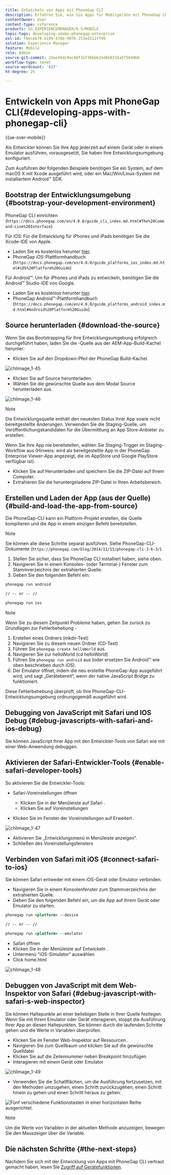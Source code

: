 ```yaml
---
title: Entwickeln von Apps mit PhoneGap CLI
description: Erfahren Sie, wie Sie Apps für Mobilgeräte mit PhoneGap CLI unter Verwendung einer Bootstrapping-Entwicklungsumgebung entwickeln.
contentOwner: User
content-type: reference
products: SG_EXPERIENCEMANAGER/6.5/MOBILE
topic-tags: developing-adobe-phonegap-enterprise
exl-id: fbeceb70-b199-478b-907b-253ed212ff99
solution: Experience Manager
feature: Mobile
role: Admin
source-git-commit: 2dae56dc9ec66f1bf36bbb24d6b0315a5f5040bb
workflow-type: tm+mt
source-wordcount: '637'
ht-degree: 2%

---
```


# Entwickeln von Apps mit PhoneGap CLI{#developing-apps-with-phonegap-cli}

{{ue-over-mobile}}

Als Entwickler können Sie Ihre App jederzeit auf einem Gerät oder in einem Emulator ausführen, vorausgesetzt, Sie haben Ihre Entwicklungsumgebung konfiguriert.

Zum Ausführen der folgenden Beispiele benötigen Sie ein System, auf dem macOS X mit Xcode ausgeführt wird, oder ein Mac/Win/Linux-System mit installiertem Android™ SDK.

## Bootstrap der Entwicklungsumgebung {#bootstrap-your-development-environment}

PhoneGap CLI einrichten (`https://docs.phonegap.com/en/4.0.0/guide_cli_index.md.html#The%20Command-Line%20Interface`)

Für iOS: Für die Entwicklung für iPhones und iPads benötigen Sie die Xcode-IDE von Apple.

* Laden Sie es kostenlos herunter [hier](https://idmsa.apple.com/IDMSWebAuth/signin?appIdKey=891bd3417a7776362562d2197f89480a8547b108fd934911bcbea0110d07f757&path=%2Fdownload%2F&rv=1).
* PhoneGap iOS-Plattformhandbuch (`https://docs.phonegap.com/en/4.0.0/guide_platforms_ios_index.md.html#iOS%20Platform%20Guide`)

Für Android™: Um für iPhones und iPads zu entwickeln, benötigen Sie die Android™ Studio-IDE von Google.

* Laden Sie es kostenlos herunter [hier](https://developer.android.com/studio).
* PhoneGap Android™-Plattformhandbuch (`https://docs.phonegap.com/en/4.0.0/guide_platforms_android_index.md.html#Android%20Platform%20Guide`)

## Source herunterladen {#download-the-source}

Wenn Sie das Bootstrapping für Ihre Entwicklungsumgebung erfolgreich durchgeführt haben, laden Sie die -Quelle aus der AEM-App-Build-Kachel herunter:

* Klicken Sie auf den Dropdown-Pfeil der PhoneGap Build-Kachel.

![chlimage_1-45](assets/chlimage_1-45.png)

* Klicken Sie auf Source herunterladen.
* Wählen Sie die gewünschte Quelle aus dem Modal Source herunterladen aus.

![chlimage_1-46](assets/chlimage_1-46.png)

>[!NOTE]
>
>Die Entwicklungsquelle enthält den neuesten Status Ihrer App sowie nicht bereitgestellte Änderungen. Verwenden Sie die Staging-Quelle, um Veröffentlichungskandidaten für die Übermittlung an App Store-Anbieter zu erstellen.
>
>Wenn Sie Ihre App nie bereitstellen, wählen Sie Staging-Trigger im Staging-Workflow aus (Hinweis: wird als bereitgestellte App in der PhoneGap Enterprise Viewer-App angezeigt, die im AppStore und Google PlayStore verfügbar ist).

* Klicken Sie auf Herunterladen und speichern Sie die ZIP-Datei auf Ihrem Computer.
* Extrahieren Sie die heruntergeladene ZIP-Datei in Ihren Arbeitsbereich.

## Erstellen und Laden der App (aus der Quelle) {#build-and-load-the-app-from-source}

Die PhoneGap-CLI kann ein Platform-Projekt erstellen, die Quelle kompilieren und die App in einem einzigen Befehl bereitstellen.

>[!NOTE]
>
>Sie können alle diese Schritte separat ausführen. Siehe PhoneGap-CLI-Dokumente (`https://phonegap.com/blog/2014/11/13/phonegap-cli-3-6-3/`).

1. Stellen Sie sicher, dass Sie PhoneGap CLI installiert haben, siehe oben.
1. Navigieren Sie in einem Konsolen- (oder Terminal-) Fenster zum Stammverzeichnis der extrahierten Quelle.
1. Geben Sie den folgenden Befehl ein:

```xml
phonegap run android

// -- or -- //

phonegap run ios
```

>[!NOTE]
>
>Wenn Sie zu diesem Zeitpunkt Probleme haben, gehen Sie zurück zu Grundlagen zur Fehlerbehebung -
>
>1. Erstellen eines Ordners (mkdir-Test)
>1. Navigieren Sie zu diesem neuen Ordner (CD-Test)
>1. Führen Sie `phonegap create helloWorld` aus.
>1. Navigieren Sie zur helloWorld (cd helloWorld)
>1. Führen Sie `phonegap run android` aus (oder ersetzen Sie Android™ wie oben beschrieben durch iOS).
>1. Der Emulator öffnet, indem die neu erstellte PhoneGap-App ausgeführt wird, und sagt „Gerätebereit“, wenn der native JavaScript Bridge zu funktioniert.
>
>Diese Fehlerbehebung überprüft, ob Ihre PhoneGap-CLI-Entwicklungsumgebung ordnungsgemäß ausgeführt wird.

## Debugging von JavaScript mit Safari und IOS Debug {#debug-javascripts-with-safari-and-ios-debug}

Sie können JavaScript Ihrer App mit den Entwickler-Tools von Safari wie mit einer Web-Anwendung debuggen.

## Aktivieren der Safari-Entwickler-Tools {#enable-safari-developer-tools}

So aktivieren Sie die Entwickler-Tools:

* Safari-Voreinstellungen öffnen

   * Klicken Sie in der Menüleiste auf Safari .
   * Klicken Sie auf Voreinstellungen

* Klicken Sie im Fenster der Voreinstellungen auf Erweitert .

![chlimage_1-47](assets/chlimage_1-47.png)

* Aktivieren Sie „Entwicklungsmenü in Menüleiste anzeigen“.
* Schließen des Voreinstellungsfensters

## Verbinden von Safari mit iOS {#connect-safari-to-ios}

Sie können Safari entweder mit einem iOS-Gerät oder Emulator verbinden.

* Navigieren Sie in einem Konsolenfenster zum Stammverzeichnis der extrahierten Quelle.
* Geben Sie den folgenden Befehl ein, um die App auf Ihrem Gerät oder Emulator zu starten.

```xml
phonegap run <platform> --device

// -- or -- //

phonegap run <platform> --emulator
```

* Safari öffnen
* Klicken Sie in der Menüleiste auf Entwickeln .
* Untermenü &quot;iOS-Simulator“ auswählen
* Click home.html

![chlimage_1-48](assets/chlimage_1-48.png)

## Debuggen von JavaScript mit dem Web-Inspektor von Safari {#debug-javascript-with-safari-s-web-inspector}

Sie können Haltepunkte an einer beliebigen Stelle in Ihrer Quelle festlegen. Wenn Sie mit Ihrem Emulator oder Gerät interagieren, stoppt die Ausführung Ihrer App an diesen Haltepunkten. Sie können durch die laufenden Schritte gehen und die Werte in Variablen überprüfen.

* Klicken Sie im Fenster Web-Inspektor auf Ressourcen .
* Navigieren Sie zum Quellbaum und klicken Sie auf die gewünschte Quelldatei
* Klicken Sie auf die Zeilennummer neben Breakpoint hinzufügen
* Interagieren mit einem Gerät oder Emulator

![chlimage_1-49](assets/chlimage_1-49.png)

* Verwenden Sie die Schaltflächen, um die Ausführung fortzusetzen, mit den Methoden umzugehen, einen Schritt zurückzugehen, einen Schritt hinein zu gehen und einen Schritt heraus zu gehen:

![Fünf verschiedene Funktionstasten in einer horizontalen Reihe ausgerichtet.](do-not-localize/chlimage_1-4.png)

>[!NOTE]
>
>Um die Werte von Variablen in der aktuellen Methode anzuzeigen, bewegen Sie den Mauszeiger über die Variable.

## Die nächsten Schritte {#the-next-steps}

Nachdem Sie sich mit der Entwicklung von Apps mit PhoneGap CLI vertraut gemacht haben, lesen Sie [Zugriff auf Gerätefunktionen](/help/mobile/phonegap-access-device-features.md).
